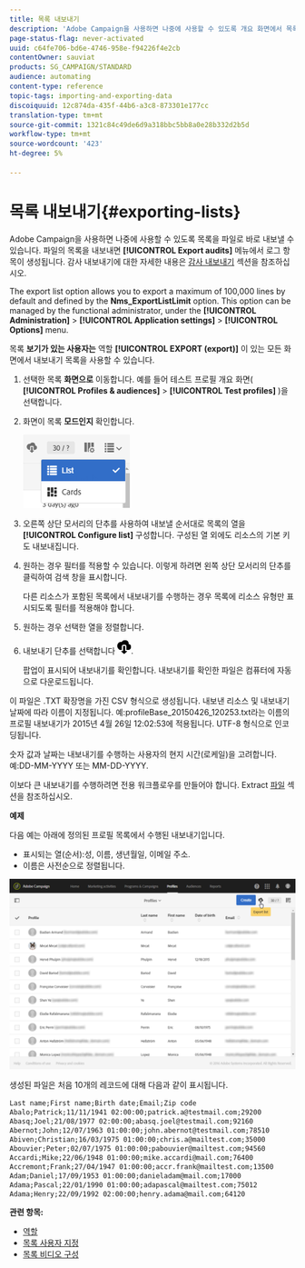```yaml
---
title: 목록 내보내기
description: 'Adobe Campaign을 사용하면 나중에 사용할 수 있도록 개요 화면에서 목록으로 표시된 데이터를 파일에 직접 내보낼 수 있습니다. '
page-status-flag: never-activated
uuid: c64fe706-bd6e-4746-958e-f94226f4e2cb
contentOwner: sauviat
products: SG_CAMPAIGN/STANDARD
audience: automating
content-type: reference
topic-tags: importing-and-exporting-data
discoiquuid: 12c874da-435f-44b6-a3c8-873301e177cc
translation-type: tm+mt
source-git-commit: 1321c84c49de6d9a318bbc5bb8a0e28b332d2b5d
workflow-type: tm+mt
source-wordcount: '423'
ht-degree: 5%

---
```



# 목록 내보내기{#exporting-lists}

Adobe Campaign을 사용하면 나중에 사용할 수 있도록 목록을 파일로 바로 내보낼 수 있습니다. 파일의 목록을 내보내면 **[!UICONTROL Export audits]** 메뉴에서 로그 항목이 생성됩니다. 감사 내보내기에 대한 자세한 내용은 [감사 내보내기](../../administration/using/auditing-export-logs.md) 섹션을 참조하십시오.

The export list option allows you to export a maximum of 100,000 lines by default and defined by the **Nms_ExportListLimit** option. This option can be managed by the functional administrator, under the **[!UICONTROL Administration]** > **[!UICONTROL Application settings]** > **[!UICONTROL Options]** menu.

목록 **보기가 있는 사용자는** 역할 **[!UICONTROL EXPORT (export)]** 이 있는 모든 화면에서 내보내기 목록을 사용할 수 있습니다.

1. 선택한 목록 **화면으로** 이동합니다. 예를 들어 테스트 프로필 개요 화면( **[!UICONTROL Profiles & audiences]** > **[!UICONTROL Test profiles]** )을 선택합니다.
1. 화면이 목록 **모드인지** 확인합니다.

   ![](assets/export_list_mode_switch.png)

1. 오른쪽 상단 모서리의 단추를 사용하여 내보낼 순서대로 목록의 열을 **[!UICONTROL Configure list]** 구성합니다. 구성된 열 외에도 리소스의 기본 키도 내보내집니다.
1. 원하는 경우 필터를 적용할 수 있습니다. 이렇게 하려면 왼쪽 상단 모서리의 단추를 클릭하여 검색 창을 표시합니다.

   다른 리소스가 포함된 목록에서 내보내기를 수행하는 경우 목록에 리소스 유형만 표시되도록 필터를 적용해야 합니다.

1. 원하는 경우 선택한 열을 정렬합니다.
1. 내보내기 단추를 선택합니다 ![](assets/exportlistbutton.png).

   팝업이 표시되어 내보내기를 확인합니다. 내보내기를 확인한 파일은 컴퓨터에 자동으로 다운로드됩니다.

이 파일은 .TXT 확장명을 가진 CSV 형식으로 생성됩니다. 내보낸 리소스 및 내보내기 날짜에 따라 이름이 지정됩니다. 예:profileBase_20150426_120253.txt라는 이름의 프로필 내보내기가 2015년 4월 26일 12:02:53에 적용됩니다. UTF-8 형식으로 인코딩됩니다.

숫자 값과 날짜는 내보내기를 수행하는 사용자의 현지 시간(로케일)을 고려합니다. 예:DD-MM-YYYY 또는 MM-DD-YYYY.

이보다 큰 내보내기를 수행하려면 전용 워크플로우를 만들어야 합니다. Extract [파일](../../automating/using/extract-file.md) 섹션을 참조하십시오.

**예제**

다음 예는 아래에 정의된 프로필 목록에서 수행된 내보내기입니다.

* 표시되는 열(순서):성, 이름, 생년월일, 이메일 주소.
* 이름은 사전순으로 정렬됩니다.

![](assets/export_list_example1.png)

생성된 파일은 처음 10개의 레코드에 대해 다음과 같이 표시됩니다.

```
Last name;First name;Birth date;Email;Zip code
Abalo;Patrick;11/11/1941 02:00:00;patrick.a@testmail.com;29200
Abasq;Joel;21/08/1977 02:00:00;abasq.joel@testmail.com;92160
Abernot;John;12/07/1963 01:00:00;john.abernot@testmail.com;78510
Abiven;Christian;16/03/1975 01:00:00;chris.a@mailtest.com;35000
Abouvier;Peter;02/07/1975 01:00:00;pabouvier@mailtest.com;94560
Accardi;Mike;22/06/1948 01:00:00;mike.accardi@mail.com;76400
Accremont;Frank;27/04/1947 01:00:00;accr.frank@mailtest.com;13500
Adam;Daniel;17/09/1953 01:00:00;danieladam@mail.com;17000
Adama;Pascal;22/01/1990 01:00:00;adapascal@mailtest.com;75012
Adama;Henry;22/09/1992 02:00:00;henry.adama@mail.com;64120
```

**관련 항목:**

* [역할](../../administration/using/list-of-roles.md)
* [목록 사용자 지정](../../start/using/customizing-lists.md)
* [목록 비디오 구성](https://docs.adobe.com/content/help/en/campaign-learn/campaign-standard-tutorials/getting-started/configure-a-list.html)
